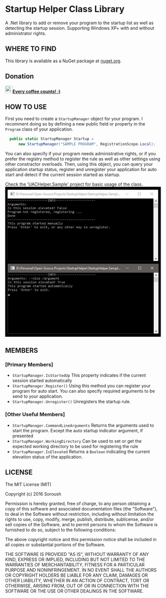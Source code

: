# Startup Helper Class Library
A .Net library to add or remove your program to the startup list as well as detecting the startup session. Supporting Windows XP+ with and without administrator rights.

## WHERE TO FIND
This library is available as a NuGet package at [nuget.org](https://www.nuget.org/packages/StartupHelper/).

## Donation
[<img width="24" height="24" src="http://icons.iconarchive.com/icons/sonya/swarm/256/Coffee-icon.png"/>**Every coffee counts! :)**](https://www.coinpayments.net/index.php?cmd=_donate&reset=1&merchant=820707aded07845511b841f9c4c335cd&item_name=Donate&currency=USD&amountf=10.00000000&allow_amount=1&want_shipping=0&allow_extra=1)

## HOW TO USE
First you need to create a `StartupManager` object for your program. I recomment doing so by defining a new public field or property in the `Program` class of your application.
```C#
  public static StartupManager Startup = 
      new StartupManager("SAMPLE PROGRAM", RegistrationScope.Local);
```

You can also specify if your program needs administrative rights, or if you prefer the registry method to register the rule as well as other settings using other constractor overloads.
Then, using this object, you can query your application startup status, register and unregister your application for auto start and detect if the current session started as startup.

Check the 'UACHelper.Sample' project for basic usage of the class.
![Screenshot](/screenshot.jpg?raw=true "Screenshot")

## MEMBERS
### [Primary Members]
* `StartupManager.IsStartedUp` This property indicates if the current session started automatically
* `StartupManager.Register()` Using this method you can register your program for auto start. You can also specify required arguments to be send to your application.
* `StartupManager.Unregister()` Unregisters the startup rule.

### [Other Useful Members]
* `StartupManager.CommandLineArguments` Returns the arguments used to start the program. Except the auto startup indicator argument, if presented
* `StartupManager.WorkingDirectory` Can be used to set or get the expected working directory to be used for registering the rule
* `StartupManager.IsElevated` Returns a `Boolean` indicating the current elevation status of the application.

## LICENSE
The MIT License (MIT)

Copyright (c) 2016 Soroush

Permission is hereby granted, free of charge, to any person obtaining a copy
of this software and associated documentation files (the "Software"), to deal
in the Software without restriction, including without limitation the rights
to use, copy, modify, merge, publish, distribute, sublicense, and/or sell
copies of the Software, and to permit persons to whom the Software is
furnished to do so, subject to the following conditions:

The above copyright notice and this permission notice shall be included in all
copies or substantial portions of the Software.

THE SOFTWARE IS PROVIDED "AS IS", WITHOUT WARRANTY OF ANY KIND, EXPRESS OR
IMPLIED, INCLUDING BUT NOT LIMITED TO THE WARRANTIES OF MERCHANTABILITY,
FITNESS FOR A PARTICULAR PURPOSE AND NONINFRINGEMENT. IN NO EVENT SHALL THE
AUTHORS OR COPYRIGHT HOLDERS BE LIABLE FOR ANY CLAIM, DAMAGES OR OTHER
LIABILITY, WHETHER IN AN ACTION OF CONTRACT, TORT OR OTHERWISE, ARISING FROM,
OUT OF OR IN CONNECTION WITH THE SOFTWARE OR THE USE OR OTHER DEALINGS IN THE
SOFTWARE.

